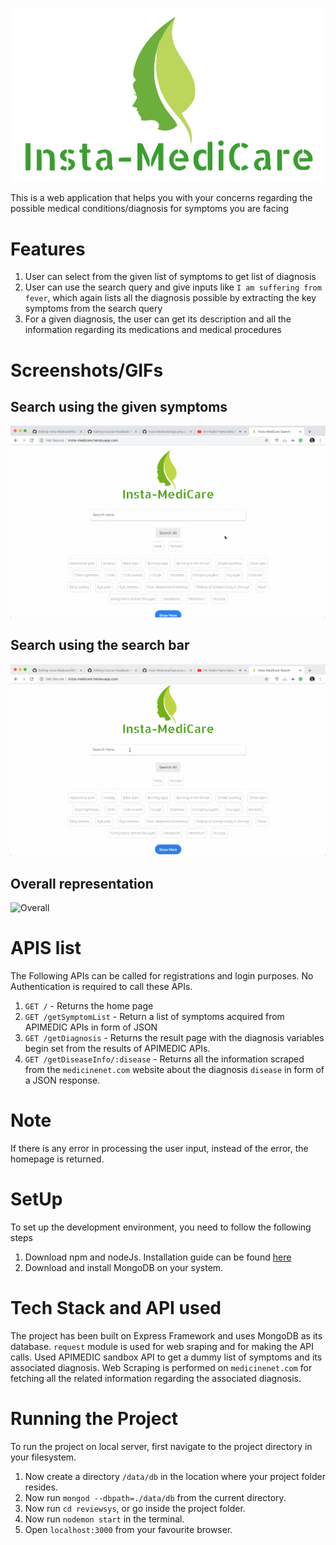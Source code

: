 <p align="center">
  <img style="width:0px auto" src="https://github.com/himanshukumar660/Insta-Medicare/blob/master/public/images/logo.png">
</p>

This is a web application that helps you with your concerns regarding the possible medical conditions/diagnosis for symptoms you are facing

# Features
1. User can select from the given list of symptoms to get  list of diagnosis
2. User can use the search query and give inputs like `I am suffering from fever`, which again lists all the diagnosis possible by extracting the key symptoms from the search query
3. For a given diagnosis, the user can get its description and all the information regarding its medications and medical procedures

# Screenshots/GIFs
   ## Search using the given symptoms
   ![Search Page](https://github.com/himanshukumar660/Insta-Medicare/blob/master/public/GIFS/Search_page.gif)
   ## Search using the search bar
   ![Result](https://github.com/himanshukumar660/Insta-Medicare/blob/master/public/GIFS/search_query.gif)
   ## Overall representation
   ![Overall](https://github.com/himanshukumar660/Insta-Medicare/blob/master/public/GIFS/fullSearch.gif)
 
# APIS list

The Following APIs can be called for registrations and login purposes. No Authentication is required to call these APIs.
1. `GET /` - Returns the home page
2. `GET /getSymptomList` - Return a list of symptoms acquired from APIMEDIC APIs in form of JSON
3. `GET /getDiagnosis` - Returns the result page with the diagnosis variables begin set from the results of APIMEDIC APIs.
4. `GET /getDiseaseInfo/:disease` - Returns all the information scraped from the `medicinenet.com` website about the diagnosis `disease` in form of a JSON response.

# Note
If there is any error in processing the user input, instead of the error, the homepage is returned. 

# SetUp

To set up the development environment, you need to follow the following steps
1. Download npm and nodeJs. Installation guide can be found [here](https://www.joyent.com/blog/installing-node-and-npm)
2. Download and install MongoDB on your system.

# Tech Stack and API used
The project has been built on Express Framework and uses MongoDB as its database. `request` module is used for web sraping and for making the API calls. Used APIMEDIC sandbox API to get a dummy list of symptoms and its associated diagnosis. Web Scraping is performed on `medicinenet.com` for fetching all the related information regarding the associated diagnosis.


# Running the Project
To run the project on local server, first navigate to the project directory in your filesystem.
1. Now create a directory `/data/db` in the location where your project folder resides.
2. Now run `mongod --dbpath=./data/db` from the current directory.
3. Now run `cd reviewsys`, or go inside the project folder.
4. Now run `nodemon start` in the terminal.
5. Open `localhost:3000` from your favourite browser.
